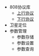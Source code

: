 <!-- 侧边栏 docs/_sidebar.md -->



- 808协议库
  - [上行协议](/808协议库/上行协议.md)
  - [下行协议](/808协议库/下行协议.md)
- 卫星定位
- 参数管理
  - 参数存储
  - 参数设置
  - 参数查询